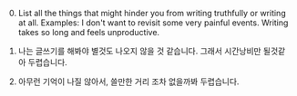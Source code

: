 0. List all the things that might hinder you from writing truthfully or writing at all. Examples: I don't want to revisit some very painful events. Writing takes so long and feels unproductive.

1. 나는 글쓰기를 해봐야 별것도 나오지 않을 것 같습니다. 그래서 시간낭비만 될것같아 두렵습니다.

2. 아무런 기억이 나질 않아서, 쓸만한 거리 조차 없을까봐 두렵습니다.
